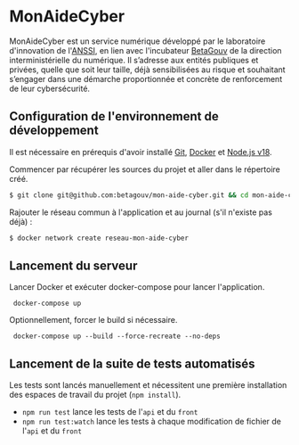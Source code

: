 # MonAideCyber

MonAideCyber est un service numérique développé par le laboratoire d'innovation de l'[ANSSI](https://www.ssi.gouv.fr/), en lien avec l'incubateur
[BetaGouv](https://beta.gouv.fr/) de la direction interministérielle du numérique. Il s’adresse aux entités publiques et privées,
quelle que soit leur taille, déjà sensibilisées au risque et souhaitant s’engager dans une démarche proportionnée et
concrète de renforcement de leur cybersécurité.

## Configuration de l'environnement de développement

Il est nécessaire en prérequis d'avoir installé [Git](https://git-scm.com/),
[Docker](https://www.docker.com/) et [Node.js v18](https://nodejs.org/en/).

Commencer par récupérer les sources du projet et aller dans le répertoire créé.

```sh
$ git clone git@github.com:betagouv/mon-aide-cyber.git && cd mon-aide-cyber
```
Rajouter le réseau commun à l'application et au journal (s'il n'existe pas déjà) :

```sh
$ docker network create reseau-mon-aide-cyber
```

## Lancement du serveur

Lancer Docker et exécuter docker-compose pour lancer l'application.

```shell
 docker-compose up
```

Optionnellement, forcer le build si nécessaire.

```shell
 docker-compose up --build --force-recreate --no-deps
```

## Lancement de la suite de tests automatisés

Les tests sont lancés manuellement et nécessitent une première installation des espaces de travail du projet (`npm install`).

- `npm run test` lance les tests de l'`api` et du `front`
- `npm run test:watch` lance les tests à chaque modification de fichier de l'`api` et du `front`
